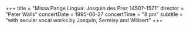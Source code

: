 +++
title = "Missa Pange Lingua: Josquin des Prez 1450?-1521"
director = "Peter Walls"
concertDate = 1995-06-27
concertTime = "8 pm"
subtitle = "with secular vocal works by Josquin, Sermisy and Willaert"
+++


